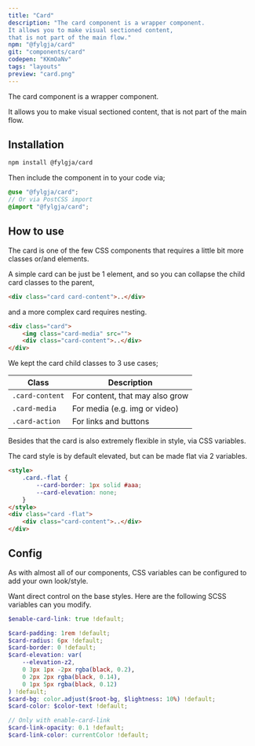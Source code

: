 ```yaml
---
title: "Card"
description: "The card component is a wrapper component.
It allows you to make visual sectioned content,
that is not part of the main flow."
npm: "@fylgja/card"
git: "components/card"
codepen: "KKmOaNv"
tags: "layouts"
preview: "card.png"
---
```


The card component is a wrapper component.

It allows you to make visual sectioned content,
that is not part of the main flow.

## Installation

```bash
npm install @fylgja/card
```

Then include the component in to your code via;

```scss
@use "@fylgja/card";
// Or via PostCSS import
@import "@fylgja/card";
```

## How to use

The card is one of the few CSS components that requires a little bit more
classes or/and elements.

A simple card can be just be 1 element,
and so you can collapse the child card classes to the parent,

```html
<div class="card card-content">..</div>
```

and a more complex card requires nesting.

```html
<div class="card">
    <img class="card-media" src="">
    <div class="card-content">..</div>
</div>
```

We kept the card child classes to 3 use cases;

| Class           | Description                     |
| --------------- | ------------------------------- |
| `.card-content` | For content, that may also grow |
| `.card-media`   | For media (e.g. img or video)   |
| `.card-action`  | For links and buttons           |

Besides that the card is also extremely flexible in style, via CSS variables.

The card style is by default elevated,
but can be made flat via 2 variables.

```html
<style>
    .card.-flat {
        --card-border: 1px solid #aaa;
        --card-elevation: none;
    }
</style>
<div class="card -flat">
    <div class="card-content">..</div>
</div>
```

## Config

As with almost all of our components,
CSS variables can be configured to add your own look/style.

Want direct control on the base styles.
Here are the following SCSS variables can you modify.

```scss
$enable-card-link: true !default;

$card-padding: 1rem !default;
$card-radius: 6px !default;
$card-border: 0 !default;
$card-elevation: var(
    --elevation-z2,
    0 3px 1px -2px rgba(black, 0.2),
    0 2px 2px rgba(black, 0.14),
    0 1px 5px rgba(black, 0.12)
) !default;
$card-bg: color.adjust($root-bg, $lightness: 10%) !default;
$card-color: $color-text !default;

// Only with enable-card-link
$card-link-opacity: 0.1 !default;
$card-link-color: currentColor !default;
```
